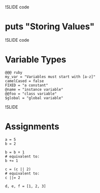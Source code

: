 !SLIDE code
# puts "Storing Values" #


!SLIDE code
# Variable Types #

    @@@ ruby
    my_var = "Variables must start with [a-z]"
    camelCased = false
    FIXED = "a constant"
    @name = "instance variable"
    @@foo = "class variable"
    $global = "global variable"

!SLIDE
# Assignments
    a = 5
    b = 2
    
    b = b + 1
    # equivalent to:
    b += 1
    
    c = (c || 2)
    # equivalent to:
    c ||= 2
    
    d, e, f = [1, 2, 3]
    